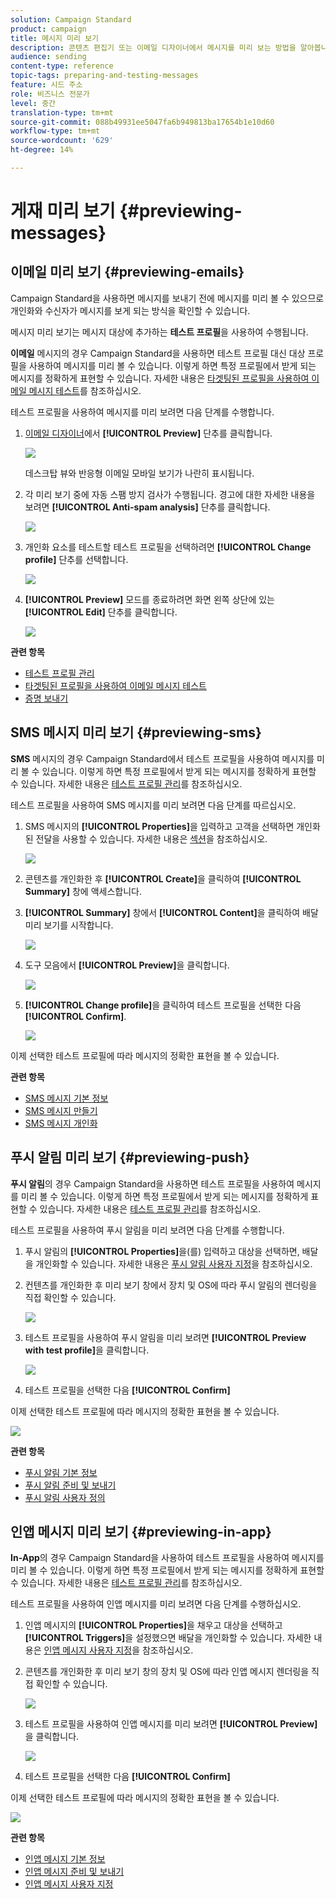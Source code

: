 ```yaml
---
solution: Campaign Standard
product: campaign
title: 메시지 미리 보기
description: 콘텐츠 편집기 또는 이메일 디자이너에서 메시지를 미리 보는 방법을 알아봅니다.
audience: sending
content-type: reference
topic-tags: preparing-and-testing-messages
feature: 시드 주소
role: 비즈니스 전문가
level: 중간
translation-type: tm+mt
source-git-commit: 088b49931ee5047fa6b949813ba17654b1e10d60
workflow-type: tm+mt
source-wordcount: '629'
ht-degree: 14%

---
```



# 게재 미리 보기 {#previewing-messages}

## 이메일 미리 보기 {#previewing-emails}

Campaign Standard을 사용하면 메시지를 보내기 전에 메시지를 미리 볼 수 있으므로 개인화와 수신자가 메시지를 보게 되는 방식을 확인할 수 있습니다.

메시지 미리 보기는 메시지 대상에 추가하는 **테스트 프로필**&#x200B;을 사용하여 수행됩니다.

**이메일** 메시지의 경우 Campaign Standard을 사용하면 테스트 프로필 대신 대상 프로필을 사용하여 메시지를 미리 볼 수 있습니다. 이렇게 하면 특정 프로필에서 받게 되는 메시지를 정확하게 표현할 수 있습니다. 자세한 내용은 [타겟팅된 프로필을 사용하여 이메일 메시지 테스트](../../sending/using/testing-messages-using-target.md)를 참조하십시오.

테스트 프로필을 사용하여 메시지를 미리 보려면 다음 단계를 수행합니다.

1. [이메일 디자이너](../../designing/using/designing-content-in-adobe-campaign.md)에서 **[!UICONTROL Preview]** 단추를 클릭합니다.

   ![](assets/sending_preview.png)

   데스크탑 뷰와 반응형 이메일 모바일 보기가 나란히 표시됩니다.

1. 각 미리 보기 중에 자동 스팸 방지 검사가 수행됩니다. 경고에 대한 자세한 내용을 보려면 **[!UICONTROL Anti-spam analysis]** 단추를 클릭합니다.

   ![](assets/sending_anti-spam_analysis.png)

1. 개인화 요소를 테스트할 테스트 프로필을 선택하려면 **[!UICONTROL Change profile]** 단추를 선택합니다.

   ![](assets/sending_test-profile.png)

1. **[!UICONTROL Preview]** 모드를 종료하려면 화면 왼쪽 상단에 있는 **[!UICONTROL Edit]** 단추를 클릭합니다.

   ![](assets/sending_preview_edit.png)

**관련 항목**

* [테스트 프로필 관리](../../audiences/using/managing-test-profiles.md)
* [타겟팅된 프로필을 사용하여 이메일 메시지 테스트](../../sending/using/testing-messages-using-target.md)
* [증명 보내기](../../sending/using/sending-proofs.md)

## SMS 메시지 미리 보기 {#previewing-sms}

**SMS** 메시지의 경우 Campaign Standard에서 테스트 프로필을 사용하여 메시지를 미리 볼 수 있습니다. 이렇게 하면 특정 프로필에서 받게 되는 메시지를 정확하게 표현할 수 있습니다. 자세한 내용은 [테스트 프로필 관리](../../audiences/using/managing-test-profiles.md)를 참조하십시오.

테스트 프로필을 사용하여 SMS 메시지를 미리 보려면 다음 단계를 따르십시오.

1. SMS 메시지의 **[!UICONTROL Properties]**&#x200B;을 입력하고 고객을 선택하면 개인화된 전달을 사용할 수 있습니다. 자세한 내용은 [섹션](../../channels/using/personalizing-sms-messages.md)을 참조하십시오.

   ![](assets/sms_preview.png)

1. 콘텐츠를 개인화한 후 **[!UICONTROL Create]**&#x200B;을 클릭하여 **[!UICONTROL Summary]** 창에 액세스합니다.

1. **[!UICONTROL Summary]** 창에서 **[!UICONTROL Content]**&#x200B;을 클릭하여 배달 미리 보기를 시작합니다.

   ![](assets/sms_preview_2.png)

1. 도구 모음에서 **[!UICONTROL Preview]**&#x200B;을 클릭합니다.

   ![](assets/sms_preview_3.png)

1. **[!UICONTROL Change profile]**&#x200B;을 클릭하여 테스트 프로필을 선택한 다음 **[!UICONTROL Confirm]**.

   ![](assets/sms_preview_4.png)

이제 선택한 테스트 프로필에 따라 메시지의 정확한 표현을 볼 수 있습니다.

**관련 항목**

* [SMS 메시지 기본 정보](../../channels/using/about-sms-messages.md)
* [SMS 메시지 만들기](../../channels/using/creating-an-sms-message.md)
* [SMS 메시지 개인화](../../channels/using/personalizing-sms-messages.md)

## 푸시 알림 미리 보기 {#previewing-push}

**푸시 알림**&#x200B;의 경우 Campaign Standard을 사용하면 테스트 프로필을 사용하여 메시지를 미리 볼 수 있습니다. 이렇게 하면 특정 프로필에서 받게 되는 메시지를 정확하게 표현할 수 있습니다. 자세한 내용은 [테스트 프로필 관리](../../audiences/using/managing-test-profiles.md)를 참조하십시오.

테스트 프로필을 사용하여 푸시 알림을 미리 보려면 다음 단계를 수행합니다.

1. 푸시 알림의 **[!UICONTROL Properties]**&#x200B;을(를) 입력하고 대상을 선택하면, 배달을 개인화할 수 있습니다. 자세한 내용은 [푸시 알림 사용자 지정](../../channels/using/customizing-a-push-notification.md)을 참조하십시오.

1. 컨텐츠를 개인화한 후 미리 보기 창에서 장치 및 OS에 따라 푸시 알림의 렌더링을 직접 확인할 수 있습니다.

   ![](assets/push_preview.png)

1. 테스트 프로필을 사용하여 푸시 알림을 미리 보려면 **[!UICONTROL Preview with test profile]**&#x200B;을 클릭합니다.

   ![](assets/push_preview_2.png)

1. 테스트 프로필을 선택한 다음 **[!UICONTROL Confirm]**

이제 선택한 테스트 프로필에 따라 메시지의 정확한 표현을 볼 수 있습니다.

![](assets/push_preview_3.png)

**관련 항목**

* [푸시 알림 기본 정보](../../channels/using/about-push-notifications.md)
* [푸시 알림 준비 및 보내기](../../channels/using/preparing-and-sending-a-push-notification.md)
* [푸시 알림 사용자 정의](../../channels/using/customizing-a-push-notification.md)

## 인앱 메시지 미리 보기 {#previewing-in-app}

**In-App**&#x200B;의 경우 Campaign Standard을 사용하여 테스트 프로필을 사용하여 메시지를 미리 볼 수 있습니다. 이렇게 하면 특정 프로필에서 받게 되는 메시지를 정확하게 표현할 수 있습니다. 자세한 내용은 [테스트 프로필 관리](../../audiences/using/managing-test-profiles.md)를 참조하십시오.

테스트 프로필을 사용하여 인앱 메시지를 미리 보려면 다음 단계를 수행하십시오.

1. 인앱 메시지의 **[!UICONTROL Properties]**&#x200B;을 채우고 대상을 선택하고 **[!UICONTROL Triggers]**&#x200B;을 설정했으면 배달을 개인화할 수 있습니다. 자세한 내용은 [인앱 메시지 사용자 지정](../../channels/using/customizing-an-in-app-message.md)을 참조하십시오.

1. 콘텐츠를 개인화한 후 미리 보기 창의 장치 및 OS에 따라 인앱 메시지 렌더링을 직접 확인할 수 있습니다.

   ![](assets/in_app_preview.png)

1. 테스트 프로필을 사용하여 인앱 메시지를 미리 보려면 **[!UICONTROL Preview]**&#x200B;을 클릭합니다.

   ![](assets/in_app_preview_2.png)

1. 테스트 프로필을 선택한 다음 **[!UICONTROL Confirm]**

이제 선택한 테스트 프로필에 따라 메시지의 정확한 표현을 볼 수 있습니다.

![](assets/in_app_preview_3.png)

**관련 항목**

* [인앱 메시지 기본 정보](../../channels/using/about-in-app-messaging.md)
* [인앱 메시지 준비 및 보내기](../../channels/using/preparing-and-sending-an-in-app-message.md)
* [인앱 메시지 사용자 지정](../../channels/using/customizing-an-in-app-message.md)